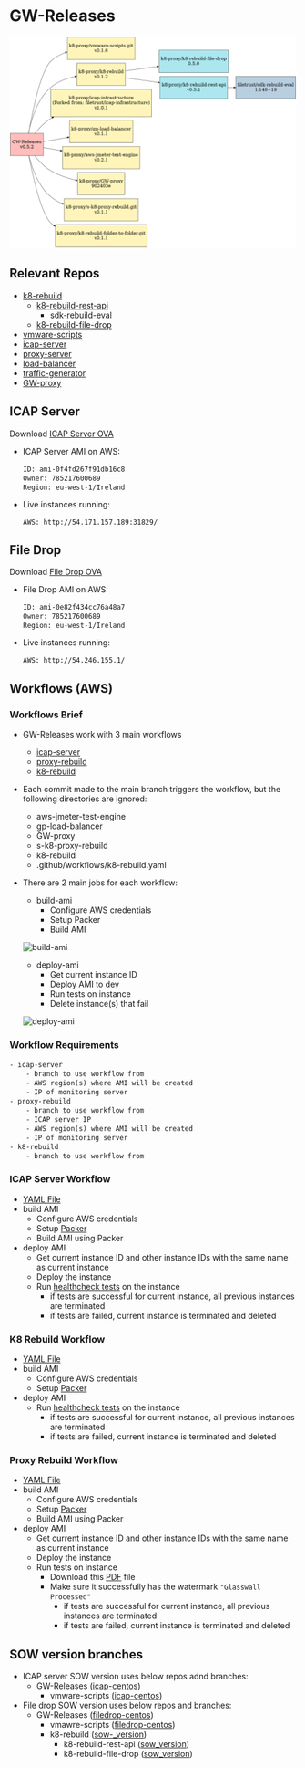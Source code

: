 # GW-Releases

![Alt text](graph.png)

## Relevant Repos

- [k8-rebuild](https://github.com/k8-proxy/k8-rebuild/)
    - [k8-rebuild-rest-api](https://github.com/k8-proxy/k8-rebuild-rest-api)
        - [sdk-rebuild-eval](https://github.com/filetrust/sdk-rebuild-eval)
    - [k8-rebuild-file-drop](https://github.com/k8-proxy/k8-rebuild-file-drop)
- [vmware-scripts](https://github.com/k8-proxy/vmware-scripts)
- [icap-server](https://github.com/k8-proxy/icap-infrastructure)
- [proxy-server](https://github.com/k8-proxy/s-k8-proxy-rebuild)
- [load-balancer](https://github.com/k8-proxy/gp-load-balancer)
- [traffic-generator](https://github.com/k8-proxy/aws-jmeter-test-engine)
- [GW-proxy](https://github.com/k8-proxy/GW-proxy)

## ICAP Server

Download [ICAP Server OVA]()
-  ICAP Server AMI on AWS: 
   ```
   ID: ami-0f4fd267f91db16c8
   Owner: 785217600689
   Region: eu-west-1/Ireland
   ```
- Live instances running:
   ```
   AWS: http://54.171.157.189:31829/
   ```
## File Drop
Download [File Drop OVA]()
- File Drop AMI on AWS:
   ```
   ID: ami-0e82f434cc76a48a7
   Owner: 785217600689
   Region: eu-west-1/Ireland
   ```
- Live instances running:
   ```
   AWS: http://54.246.155.1/
   ```
## Workflows (AWS)

### Workflows Brief
- GW-Releases work with 3 main workflows
    - [icap-server](https://github.com/k8-proxy/GW-Releases/actions?query=workflow%3Aicap-server)
    - [proxy-rebuild](https://github.com/k8-proxy/GW-Releases/actions?query=workflow%3Aproxy-rebuild)
    - [k8-rebuild](https://github.com/k8-proxy/GW-Releases/actions?query=workflow%3Ak8-rebuild)
- Each commit made to the main branch triggers the workflow, but the following directories are ignored:
    - aws-jmeter-test-engine
    - gp-load-balancer
    - GW-proxy
    - s-k8-proxy-rebuild
    - k8-rebuild
    - .github/workflows/k8-rebuild.yaml
- There are 2 main jobs for each workflow:
    - build-ami
        - Configure AWS credentials
        - Setup Packer
        - Build AMI 

    ![build-ami](imgs/build-ami.png)
    
    - deploy-ami
        - Get current instance ID
        - Deploy AMI to dev
        - Run tests on instance
        - Delete instance(s) that fail

    ![deploy-ami](imgs/deploy-ami.png)

### Workflow Requirements
    - icap-server
        - branch to use workflow from
        - AWS region(s) where AMI will be created
        - IP of monitoring server
    - proxy-rebuild
        - branch to use workflow from
        - ICAP server IP
        - AWS region(s) where AMI will be created
        - IP of monitoring server
    - k8-rebuild
        - branch to use workflow from

### ICAP Server Workflow
- [YAML File](https://github.com/k8-proxy/GW-Releases/blob/main/.github/workflows/icap-server.yaml) 
- build AMI
    - Configure AWS credentials
    - Setup [Packer](https://github.com/k8-proxy/vmware-scripts/tree/main/packer)
    - Build AMI using Packer 
- deploy AMI
    - Get current instance ID and other instance IDs with the same name as current instance
    - Deploy the instance
    - Run [healthcheck tests](https://github.com/k8-proxy/vmware-scripts/tree/f129ec357284c61206edf36415b1b2ba403bff95/HealthCheck) on the instance
        - if tests are successful for current instance, all previous instances are terminated
        - if tests are failed, current instance is terminated and deleted

### K8 Rebuild Workflow
- [YAML File](https://github.com/k8-proxy/GW-Releases/blob/main/.github/workflows/k8-rebuild.yaml)
- build AMI
    - Configure AWS credentials
    - Setup [Packer](https://github.com/k8-proxy/k8-rebuild/tree/f1ac7780d912daf033d3a801956dcb07b0164ac0/packer) 
- deploy AMI
    - Run [healthcheck tests](https://github.com/k8-proxy/vmware-scripts/tree/main/HealthFunctionalTests/filedrop) on the instance
        - if tests are successful for current instance, all previous instances are terminated
        - if tests are failed, current instance is terminated and deleted
### Proxy Rebuild Workflow
- [YAML File](https://github.com/k8-proxy/GW-Releases/blob/main/.github/workflows/proxy-rebuild.yaml)
- build AMI
    - Configure AWS credentials
    - Setup [Packer](https://github.com/k8-proxy/vmware-scripts/tree/main/packer)
    - Build AMI using Packer 
- deploy AMI
    - Get current instance ID and other instance IDs with the same name as current instance
    - Deploy the instance
    - Run tests on instance
        - Download this [PDF](https://glasswallsolutions.com/wp-content/uploads/2020/01/Glasswall-d-FIRST-Technology.pdf) file
        - Make sure it successfully has the watermark `"Glasswall Processed"`
            - if tests are successful for current instance, all previous instances are terminated
            - if tests are failed, current instance is terminated and deleted

## SOW version branches
 - ICAP server SOW version uses below repos adnd branches:
    -  GW-Releases ([icap-centos](https://githb.com/k8-proxy/GW-Releases/tree/icap-centos))
       -  vmware-scripts ([icap-centos](https://github.com/k8-proxy/vmware-scripts/tree/icap-centos))
 - File drop SOW version uses below repos and branches:
   - GW-Releases ([filedrop-centos](https://github.com/k8-proxy/GW-Releases/tree/filedrop-centos))
     - vmawre-scripts ([filedrop-centos](https://github.com/k8-proxy/vmware-scripts/tree/filedrop-centos))
     - k8-rebuild ([sow-_version](https://github.com/k8-proxy/k8-rebuild/tree/sow_version))
       - k8-rebuild-rest-api ([sow_version](https://github.com/k8-proxy/k8-rebuild-rest-api/tree/sow_version))
       - k8-rebuild-file-drop ([sow_version](https://github.com/k8-proxy/k8-rebuild-file-drop/tree/sow_version))
